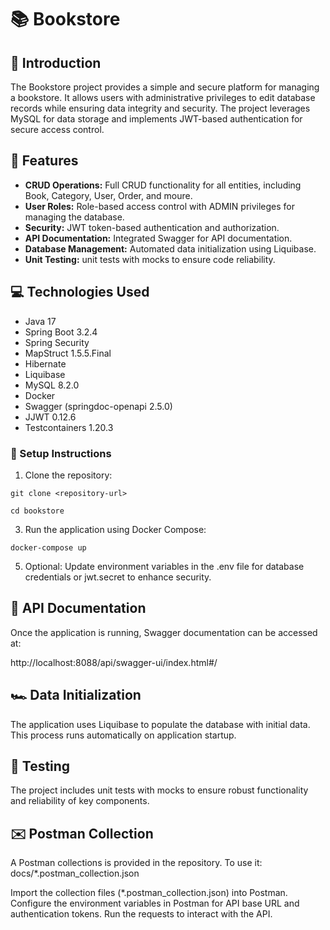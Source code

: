 # 📚 Bookstore

## 🚀 Introduction

The Bookstore project provides a simple and secure platform for managing a bookstore. It allows users with administrative privileges to edit database records while ensuring data integrity and security. The project leverages MySQL for data storage and implements JWT-based authentication for secure access control.

## 📝 Features

+ **CRUD Operations:** Full CRUD functionality for all entities, including Book, Category, User, Order, and moure.
+ **User Roles:** Role-based access control with ADMIN privileges for managing the database.
+ **Security:** JWT token-based authentication and authorization.
+ **API Documentation:** Integrated Swagger for API documentation.
+ **Database Management:** Automated data initialization using Liquibase.
+ **Unit Testing:** unit tests with mocks to ensure code reliability.

## 💻 Technologies Used

+ Java 17
+ Spring Boot 3.2.4
+ Spring Security
+ MapStruct 1.5.5.Final
+ Hibernate
+ Liquibase
+ MySQL 8.2.0
+ Docker
+ Swagger (springdoc-openapi 2.5.0)
+ JJWT 0.12.6
+ Testcontainers 1.20.3

### 💾 Setup Instructions

1. Clone the repository:
```
git clone <repository-url>
```
```
cd bookstore
```
3. Run the application using Docker Compose:
```
docker-compose up
```
5. Optional: Update environment variables in the .env file for database credentials or jwt.secret to enhance security.

## 📃 API Documentation

Once the application is running, Swagger documentation can be accessed at:

http://localhost:8088/api/swagger-ui/index.html#/

## 🏎 Data Initialization

The application uses Liquibase to populate the database with initial data. This process runs automatically on application startup.

## 🔨 Testing

The project includes unit tests with mocks to ensure robust functionality and reliability of key components.

## ✉️ Postman Collection

A Postman collections is provided in the repository. To use it:
docs/*.postman_collection.json

Import the collection files (*.postman_collection.json) into Postman.
Configure the environment variables in Postman for API base URL and authentication tokens.
Run the requests to interact with the API.

